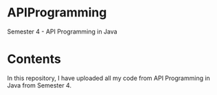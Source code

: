 # APIProgramming
Semester 4 - API Programming in Java

# Contents
In this repository, I have uploaded all my code from API Programming in Java from Semester 4.
